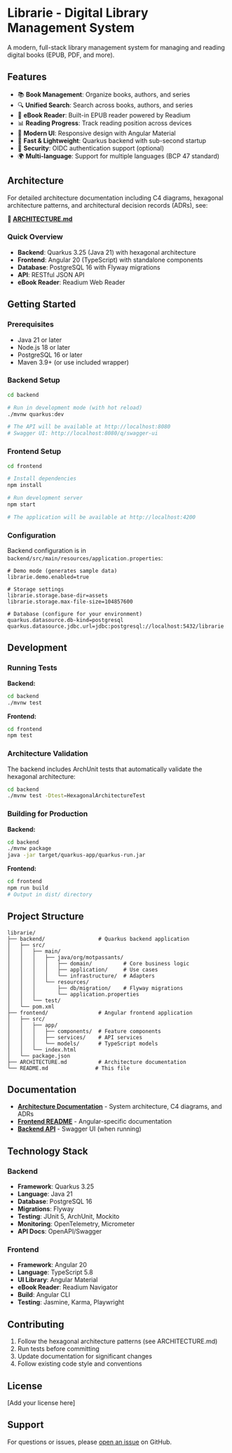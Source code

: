 # Librarie - Digital Library Management System

A modern, full-stack library management system for managing and reading digital books (EPUB, PDF, and more).

## Features

- 📚 **Book Management**: Organize books, authors, and series
- 🔍 **Unified Search**: Search across books, authors, and series
- 📖 **eBook Reader**: Built-in EPUB reader powered by Readium
- 📊 **Reading Progress**: Track reading position across devices
- 🎨 **Modern UI**: Responsive design with Angular Material
- 🚀 **Fast & Lightweight**: Quarkus backend with sub-second startup
- 🔐 **Security**: OIDC authentication support (optional)
- 🌍 **Multi-language**: Support for multiple languages (BCP 47 standard)

## Architecture

For detailed architecture documentation including C4 diagrams, hexagonal architecture patterns, and architectural decision records (ADRs), see:

**📐 [ARCHITECTURE.md](./ARCHITECTURE.md)**

### Quick Overview

- **Backend**: Quarkus 3.25 (Java 21) with hexagonal architecture
- **Frontend**: Angular 20 (TypeScript) with standalone components
- **Database**: PostgreSQL 16 with Flyway migrations
- **API**: RESTful JSON API
- **eBook Reader**: Readium Web Reader

## Getting Started

### Prerequisites

- Java 21 or later
- Node.js 18 or later
- PostgreSQL 16 or later
- Maven 3.9+ (or use included wrapper)

### Backend Setup

```bash
cd backend

# Run in development mode (with hot reload)
./mvnw quarkus:dev

# The API will be available at http://localhost:8080
# Swagger UI: http://localhost:8080/q/swagger-ui
```

### Frontend Setup

```bash
cd frontend

# Install dependencies
npm install

# Run development server
npm start

# The application will be available at http://localhost:4200
```

### Configuration

Backend configuration is in `backend/src/main/resources/application.properties`:

```properties
# Demo mode (generates sample data)
librarie.demo.enabled=true

# Storage settings
librarie.storage.base-dir=assets
librarie.storage.max-file-size=104857600

# Database (configure for your environment)
quarkus.datasource.db-kind=postgresql
quarkus.datasource.jdbc.url=jdbc:postgresql://localhost:5432/librarie
```

## Development

### Running Tests

**Backend:**
```bash
cd backend
./mvnw test
```

**Frontend:**
```bash
cd frontend
npm test
```

### Architecture Validation

The backend includes ArchUnit tests that automatically validate the hexagonal architecture:

```bash
cd backend
./mvnw test -Dtest=HexagonalArchitectureTest
```

### Building for Production

**Backend:**
```bash
cd backend
./mvnw package
java -jar target/quarkus-app/quarkus-run.jar
```

**Frontend:**
```bash
cd frontend
npm run build
# Output in dist/ directory
```

## Project Structure

```
librarie/
├── backend/                 # Quarkus backend application
│   ├── src/
│   │   ├── main/
│   │   │   ├── java/org/motpassants/
│   │   │   │   ├── domain/          # Core business logic
│   │   │   │   ├── application/     # Use cases
│   │   │   │   └── infrastructure/  # Adapters
│   │   │   └── resources/
│   │   │       ├── db/migration/    # Flyway migrations
│   │   │       └── application.properties
│   │   └── test/
│   └── pom.xml
├── frontend/                # Angular frontend application
│   ├── src/
│   │   ├── app/
│   │   │   ├── components/  # Feature components
│   │   │   ├── services/    # API services
│   │   │   └── models/      # TypeScript models
│   │   └── index.html
│   └── package.json
├── ARCHITECTURE.md          # Architecture documentation
└── README.md               # This file
```

## Documentation

- **[Architecture Documentation](./ARCHITECTURE.md)** - System architecture, C4 diagrams, and ADRs
- **[Frontend README](./frontend/README.md)** - Angular-specific documentation
- **[Backend API](http://localhost:8080/q/swagger-ui)** - Swagger UI (when running)

## Technology Stack

### Backend
- **Framework**: Quarkus 3.25
- **Language**: Java 21
- **Database**: PostgreSQL 16
- **Migrations**: Flyway
- **Testing**: JUnit 5, ArchUnit, Mockito
- **Monitoring**: OpenTelemetry, Micrometer
- **API Docs**: OpenAPI/Swagger

### Frontend
- **Framework**: Angular 20
- **Language**: TypeScript 5.8
- **UI Library**: Angular Material
- **eBook Reader**: Readium Navigator
- **Build**: Angular CLI
- **Testing**: Jasmine, Karma, Playwright

## Contributing

1. Follow the hexagonal architecture patterns (see ARCHITECTURE.md)
2. Run tests before committing
3. Update documentation for significant changes
4. Follow existing code style and conventions

## License

[Add your license here]

## Support

For questions or issues, please [open an issue](../../issues) on GitHub.

